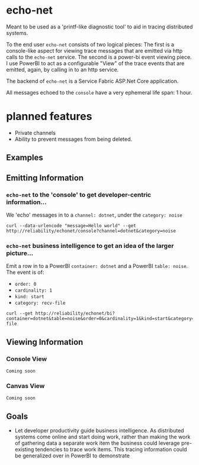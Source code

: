 # echo-net
Meant to be used as a 'printf-like diagnostic tool' to aid in tracing distributed systems.

To the end user `echo-net` consists of two logical pieces: The first is a console-like aspect for viewing trace messages that are emitted via http calls to the `echo-net` service. The second is a power-bi event viewing piece. I use PowerBI to act as a configurable "View" of the trace events that are emitted, again, by calling in to an http service. 

The backend of `echo-net` is a Service Fabric ASP.Net Core application.

All messages echoed to the `console` have a very ephemeral life span: 1 hour. 

# planned features
- Private channels
- Ability to prevent messages from being deleted.

## Examples
## Emitting Information
### `echo-net` to the 'console' to get developer-centric information...
We 'echo' messages in to a `channel: dotnet`, under the `category: noise`

```
curl --data-urlencode "message=Hello world" --get http://reliability/echonet/console?channel=dotnet&category=noise
```

### `echo-net` business intelligence to get an idea of the larger picture...

Emit a row in to a PowerBI `container: dotnet` and a PowerBI `table: noise`.
The event is of:
- `order: 0` 
- `cardinality: 1`
- `kind: start`
- `category: recv-file`
```
curl --get http://reliability/echonet/bi?container=dotnet&table=noise&order=0&cardinality=1&kind=start&category=recv-file
```
## Viewing Information
### Console View
`Coming soon`
### Canvas View
`Coming soon`

## Goals
- Let developer productivity guide business intelligence. As distributed systems come online and start doing work, rather than making the work of gathering data a separate work item the business could leverage pre-existing tendencies to trace work items. This tracing information could be generalized over in PowerBI to demonstrate 
